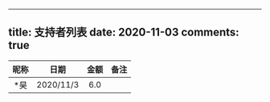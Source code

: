 
---
title: 支持者列表
date: 2020-11-03
comments: true
---
| 昵称 |   日期    | 金额 | 备注 |
|:----:|:---------:|:----:|:----:|
| *昊  | 2020/11/3 | 6.0  |      |
